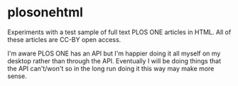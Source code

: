 plosonehtml
===========

Experiments with a test sample of full text PLOS ONE articles in HTML. All of these articles are CC-BY open access.

I'm aware PLOS ONE has an API but I'm happier doing it all myself on my desktop rather than through the API. Eventually I will be doing things that the API can't/won't so in the long run doing it this way may make more sense.
